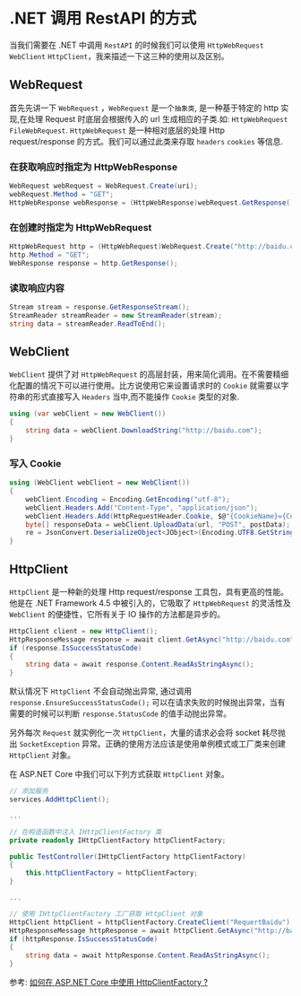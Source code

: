 # .NET 调用 RestAPI 的方式


当我们需要在 .NET 中调用 `RestAPI` 的时候我们可以使用 `HttpWebRequest` `WebClient` `HttpClient`，我来描述一下这三种的使用以及区别。

## WebRequest

首先先讲一下 `WebRequest` ，`WebRequest` 是一个`抽象类`, 是一种基于特定的 http 实现,在处理 Request 时底层会根据传入的 url 生成相应的子类.如: `HttpWebRequest` `FileWebRequest`. `HttpWebRequest` 是一种相对底层的处理 Http request/response 的方式。我们可以通过此类来存取 `headers` `cookies` 等信息.

### 在获取响应时指定为 HttpWebResponse
```csharp
WebRequest webRequest = WebRequest.Create(uri);
webRequest.Method = "GET";
HttpWebResponse webResponse = (HttpWebResponse)webRequest.GetResponse();
```

### 在创建时指定为 HttpWebRequest 
```csharp
HttpWebRequest http = (HttpWebRequest)WebRequest.Create("http://baidu.com");
http.Method = "GET";
WebResponse response = http.GetResponse();
```

### 读取响应内容
```csharp
Stream stream = response.GetResponseStream();
StreamReader streamReader = new StreamReader(stream);
string data = streamReader.ReadToEnd();
```

## WebClient

`WebClient` 提供了对 `HttpWebRequest` 的高层封装，用来简化调用。在不需要精细化配置的情况下可以进行使用。比方说使用它来设置请求时的 `Cookie` 就需要以字符串的形式直接写入 `Headers` 当中,而不能操作 `Cookie` 类型的对象.

```csharp
using (var webClient = new WebClient())
{
    string data = webClient.DownloadString("http://baidu.com");
}
```

### 写入 Cookie
```csharp
using (WebClient webClient = new WebClient())
{
    webClient.Encoding = Encoding.GetEncoding("utf-8");
    webClient.Headers.Add("Content-Type", "application/json");
    webClient.Headers.Add(HttpRequestHeader.Cookie, $@"{CookieName}={CookieValue}");
    byte[] responseData = webClient.UploadData(url, "POST", postData);
    re = JsonConvert.DeserializeObject<JObject>(Encoding.UTF8.GetString(responseData));
}
```



## HttpClient

`HttpClient` 是一种新的处理 Http request/response 工具包，具有更高的性能。他是在 .NET Framework 4.5 中被引入的，它吸取了 `HttpWebRequest` 的灵活性及 `WebClient` 的便捷性，它所有关于 IO 操作的方法都是异步的。


```csharp
HttpClient client = new HttpClient();
HttpResponseMessage response = await client.GetAsync("http://baidu.com");
if (response.IsSuccessStatusCode)
{
    string data = await response.Content.ReadAsStringAsync();
}
```

默认情况下 `HttpClient` 不会自动抛出异常, 通过调用 `response.EnsureSuccessStatusCode();` 可以在请求失败的时候抛出异常，当有需要的时候可以判断 `response.StatusCode` 的值手动抛出异常。

另外每次 `Request` 就实例化一次 `HttpClient`，大量的请求必会将 socket 耗尽抛出 `SocketException` 异常。正确的使用方法应该是使用单例模式或工厂类来创建 `HttpClient` 对象。

在 ASP.NET Core 中我们可以下列方式获取 `HttpClient` 对象。

```csharp
// 添加服务
services.AddHttpClient();

...

// 在构造函数中注入 IHttpClientFactory 类
private readonly IHttpClientFactory httpClientFactory;

public TestController(IHttpClientFactory httpClientFactory)
{
    this.httpClientFactory = httpClientFactory;
}

...

// 使用 IHttpClientFactory 工厂获取 HttpClient 对象
HttpClient httpClient = httpClientFactory.CreateClient("RequertBaidu");
HttpResponseMessage httpResponse = await httpClient.GetAsync("http://baidu.com");
if (httpResponse.IsSuccessStatusCode)
{
    string data = await httpResponse.Content.ReadAsStringAsync();
}
```

参考: [如何在 ASP.NET Core 中使用 HttpClientFactory ?](https://mp.weixin.qq.com/s/Cd46cNnWIb_wt8vlO-Joeg)